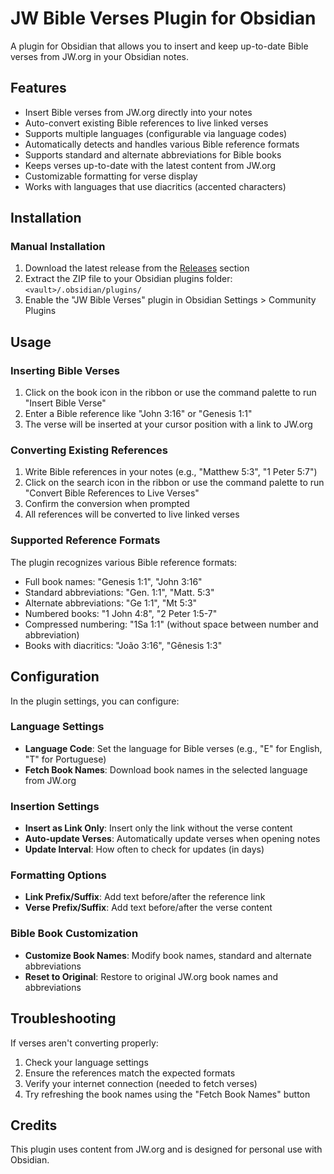 # JW Bible Verses Plugin for Obsidian

A plugin for Obsidian that allows you to insert and keep up-to-date Bible verses from JW.org in your Obsidian notes.

## Features

- Insert Bible verses from JW.org directly into your notes
- Auto-convert existing Bible references to live linked verses
- Supports multiple languages (configurable via language codes)
- Automatically detects and handles various Bible reference formats
- Supports standard and alternate abbreviations for Bible books
- Keeps verses up-to-date with the latest content from JW.org
- Customizable formatting for verse display
- Works with languages that use diacritics (accented characters)

## Installation

### Manual Installation

1. Download the latest release from the [Releases](https://github.com/yourusername/jwpub-bible-verses/releases) section
2. Extract the ZIP file to your Obsidian plugins folder: `<vault>/.obsidian/plugins/`
3. Enable the "JW Bible Verses" plugin in Obsidian Settings > Community Plugins

## Usage

### Inserting Bible Verses

1. Click on the book icon in the ribbon or use the command palette to run "Insert Bible Verse"
2. Enter a Bible reference like "John 3:16" or "Genesis 1:1"
3. The verse will be inserted at your cursor position with a link to JW.org

### Converting Existing References

1. Write Bible references in your notes (e.g., "Matthew 5:3", "1 Peter 5:7")
2. Click on the search icon in the ribbon or use the command palette to run "Convert Bible References to Live Verses"
3. Confirm the conversion when prompted
4. All references will be converted to live linked verses

### Supported Reference Formats

The plugin recognizes various Bible reference formats:
- Full book names: "Genesis 1:1", "John 3:16"
- Standard abbreviations: "Gen. 1:1", "Matt. 5:3"
- Alternate abbreviations: "Ge 1:1", "Mt 5:3"
- Numbered books: "1 John 4:8", "2 Peter 1:5-7"
- Compressed numbering: "1Sa 1:1" (without space between number and abbreviation)
- Books with diacritics: "João 3:16", "Gênesis 1:3"

## Configuration

In the plugin settings, you can configure:

### Language Settings
- **Language Code**: Set the language for Bible verses (e.g., "E" for English, "T" for Portuguese)
- **Fetch Book Names**: Download book names in the selected language from JW.org

### Insertion Settings
- **Insert as Link Only**: Insert only the link without the verse content
- **Auto-update Verses**: Automatically update verses when opening notes
- **Update Interval**: How often to check for updates (in days)

### Formatting Options
- **Link Prefix/Suffix**: Add text before/after the reference link
- **Verse Prefix/Suffix**: Add text before/after the verse content

### Bible Book Customization
- **Customize Book Names**: Modify book names, standard and alternate abbreviations
- **Reset to Original**: Restore to original JW.org book names and abbreviations

## Troubleshooting

If verses aren't converting properly:
1. Check your language settings
2. Ensure the references match the expected formats
3. Verify your internet connection (needed to fetch verses)
4. Try refreshing the book names using the "Fetch Book Names" button

## Credits

This plugin uses content from JW.org and is designed for personal use with Obsidian. 
